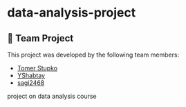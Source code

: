 # data-analysis-project
## 🤝 Team Project
This project was developed by the following team members:
- [Tomer Stupko](https://github.com/TomerStupko)
- [YShabtay](https://github.com/YShabtay)
- [sagi2468](https://github.com/sagi2468)

project on data analysis course
